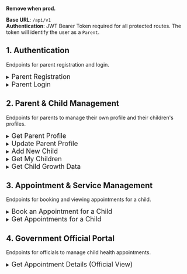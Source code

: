 **Remove when prod.**


**Base URL**: `/api/v1` <br>
**Authentication**: JWT Bearer Token required for all protected routes. The token will identify the user as a `Parent`.

## **1. Authentication**
Endpoints for parent registration and login.

<details>
<summary><span style="font-size: 18px;">Parent Registration</span></summary>

#### Endpoint
`auth/register`

#### Method
`POST`

#### Required Role
Public

#### Description
Registers a new parent account.

#### Request Body```json
{
  "firstName": "Jane",
  "lastName": "Doe",
  "email": "jane.doe@example.com",
  "password": "strongpassword123",
  "phoneNumber": "+94771234567"
}
```

#### Success Response (`201 Created`)
```json
{
  "status": "success",
  "message": "Parent account registered successfully.",
  "data": {
    "user": {
      "userId": "usr_12345",
      "firstName": "Jane",
      "email": "jane.doe@example.com"
    },
    "token": "eyJhbGciOiJIUzI1NiIsInR5cCI6IkpXVCJ9..."
  }
}
```

</details>

<details>
<summary><span style="font-size: 18px;">Parent Login</span></summary>

#### Endpoint
`auth/login`

#### Method
`POST`

#### Required Role
Public

#### Description
Authenticates a parent and returns their JWT.

#### Request Body
```json
{
  "email": "jane.doe@example.com",
  "password": "strongpassword123"
}
```

#### Success Response (`200 OK`)
```json
{
  "status": "success",
  "message": "Login successful.",
  "data": {
    "user": {
      "userId": "usr_12345",
      "firstName": "Jane"
    },
    "token": "eyJhbGciOiJIUzI1NiIsInR5cCI6IkpXVCJ9..."
  }
}
```

</details>

## **2. Parent & Child Management**
Endpoints for parents to manage their own profile and their children's profiles.

<details>
<summary><span style="font-size: 18px;">Get Parent Profile</span></summary>

#### Endpoint
`profile/parent`

#### Method
`GET`

#### Required Role
Parent

#### Description
Retrieves the profile information for the logged-in parent.

#### Request Body
`{}`

#### Success Response (`200 OK`)
```json
{
  "status": "success",
  "data": {
    "userId": "usr_12345",
    "firstName": "Jane",
    "lastName": "Doe",
    "email": "jane.doe@example.com",
    "phoneNumber": "+94771234567"
  }
}
```

</details>

<details>
<summary><span style="font-size: 18px;">Update Parent Profile</span></summary>

#### Endpoint
`profile/parent`

#### Method
`PUT`

#### Required Role
Parent

#### Description
Updates the profile information for the logged-in parent.

#### Request Body
```json
{
  "firstName": "Jane",
  "lastName": "Smith",
  "phoneNumber": "+94719876543"
}
```

#### Success Response (`200 OK`)
```json
{
  "status": "success",
  "message": "Profile updated successfully.",
  "data": {
    "userId": "usr_12345",
    "firstName": "Jane",
    "lastName": "Smith",
    "email": "jane.doe@example.com",
    "phoneNumber": "+94719876543"
  }
}
```

</details>

<details>
<summary><span style="font-size: 18px;">Add New Child</span></summary>

#### Endpoint
`children`

#### Method
`POST`

#### Required Role
Parent

#### Description
Adds a new child profile to the parent's account.

#### Request Body
```json
{
  "firstName": "John",
  "lastName": "Doe",
  "dateOfBirth": "2023-05-10",
  "gender": "Male",
  "birthWeight": 3.2
}
```

#### Success Response (`201 Created`)
```json
{
  "status": "success",
  "message": "Child added successfully.",
  "data": {
    "childId": "child_ABCDE",
    "firstName": "John",
    "lastName": "Doe",
    "dateOfBirth": "2023-05-10"
  }
}
```

</details>

<details>
<summary><span style="font-size: 18px;">Get My Children</span></summary>

#### Endpoint
`children`

#### Method
`GET`

#### Required Role
Parent

#### Description
Retrieves a list of all children associated with the logged-in parent.

#### Request Body
`{}`

#### Success Response (`200 OK`)
```json
{
  "status": "success",
  "data": [
    {
      "childId": "child_ABCDE",
      "firstName": "John",
      "lastName": "Doe",
      "dateOfBirth": "2023-05-10"
    },
    {
      "childId": "child_FGHIJ",
      "firstName": "Emily",
      "lastName": "Doe",
      "dateOfBirth": "2025-01-15"
    }
  ]
}
```

</details>

<details>
<summary><span style="font-size: 18px;">Get Child Growth Data</span></summary>

#### Endpoint
`children/{childId}/growth`

#### Method
`GET`

#### Required Role
Parent

#### Description
Retrieves the growth history (weight, height) for a specific child.

#### Request Body
`{}`

#### Success Response (`200 OK`)
```json
{
  "status": "success",
  "data": {
    "childId": "child_ABCDE",
    "growthRecords": [
      { "recordId": "gr_01", "weightKg": 3.2, "heightCm": 50, "recordedAt": "2023-05-10" },
      { "recordId": "gr_02", "weightKg": 4.1, "heightCm": 54, "recordedAt": "2023-06-12" }
    ]
  }
}
```
#### Notes
The application will perform an authorization check to ensure the logged-in parent is the owner of the requested `childId`.

</details>

## **3. Appointment & Service Management**
Endpoints for booking and viewing appointments for a child.

<details>
<summary><span style="font-size: 18px;">Book an Appointment for a Child</span></summary>

#### Endpoint
`appointments`

#### Method
`POST`

#### Required Role
Parent

#### Description
Creates a new appointment (e.g., for a vaccine) for a specific child.

#### Request Body
```json
{
  "childId": "child_ABCDE",
  "serviceId": "svc_vax_02",
  "healthCenterId": "hc_15",
  "appointmentDatetime": "2025-10-20T09:30:00Z"
}
```

#### Success Response (`201 Created`)
```json
{
  "status": "success",
  "message": "Appointment booked successfully for John Doe.",
  "data": {
    "appointmentId": "appt_XYZ123",
    "childName": "John Doe",
    "serviceName": "Diphtheria, Tetanus, Pertussis (DTP) Vaccine",
    "appointmentDatetime": "2025-10-20T09:30:00Z",
    "status": "Pending Confirmation",
    "referenceNumber": "REF-XYZ123",
    "qrCodeData": "https://your-app.com/checkin?id=appt_XYZ123"
  }
}
```

</details>

<details>
<summary><span style="font-size: 18px;">Get Appointments for a Child</span></summary>

#### Endpoint
`children/{childId}/appointments`

#### Method
`GET`

#### Required Role
Parent

#### Description
Retrieves all appointments for a specific child.

#### Request Body
`{}`

#### Success Response (`200 OK`)
```json
{
  "status": "success",
  "data": [
    {
      "appointmentId": "appt_XYZ123",
      "serviceName": "DTP Vaccine",
      "appointmentDatetime": "2025-10-20T09:30:00Z",
      "status": "Confirmed"
    }
  ]
}
```

</details>

## **4. Government Official Portal**
Endpoints for officials to manage child health appointments.

<details>
<summary><span style="font-size: 18px;">Get Appointment Details (Official View)</span></summary>

#### Endpoint
`officer/appointments/{appointmentId}`

#### Method
`GET`

#### Required Role
GovernmentOfficial, Admin

#### Description
Retrieves full details of a specific appointment, including both parent and child information.

#### Request Body
`{}`

#### Success Response (`200 OK`)
```json
{
  "status": "success",
  "data": {
    "appointmentId": "appt_XYZ123",
    "parent": {
      "name": "Jane Doe",
      "email": "jane.doe@example.com",
      "phoneNumber": "+94771234567"
    },
    "child": {
      "name": "John Doe",
      "dateOfBirth": "2023-05-10"
    },
    "serviceName": "DTP Vaccine",
    "appointmentDatetime": "2025-10-20T09:30:00Z",
    "status": "Pending Confirmation",
    "documents": []
  }
}
```

</details>